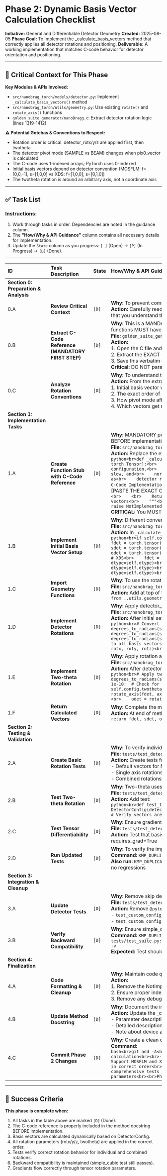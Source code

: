 # Phase 2: Dynamic Basis Vector Calculation Checklist

**Initiative:** General and Differentiable Detector Geometry
**Created:** 2025-08-05
**Phase Goal:** To implement the _calculate_basis_vectors method that correctly applies all detector rotations and positioning.
**Deliverable:** A working implementation that matches C-code behavior for detector orientation and positioning.

---
## 🧠 **Critical Context for This Phase**

**Key Modules & APIs Involved:**
- `src/nanobrag_torch/models/detector.py`: Implement `_calculate_basis_vectors()` method
- `src/nanobrag_torch/utils/geometry.py`: Use existing `rotate()` and `rotate_axis()` functions
- `golden_suite_generator/nanoBragg.c`: Extract detector rotation logic (lines 1319-1412)

**⚠️ Potential Gotchas & Conventions to Respect:**
- Rotation order is critical: detector_rotx/y/z are applied first, then twotheta
- The detector pivot mode (SAMPLE vs BEAM) changes when pix0_vector is calculated
- The C-code uses 1-indexed arrays; PyTorch uses 0-indexed
- Initial basis vectors depend on detector convention (MOSFLM: f=[0,0,-1], s=[1,0,0] vs XDS: f=[1,0,0], s=[0,1,0])
- The twotheta rotation is around an arbitrary axis, not a coordinate axis
---

## ✅ Task List

### Instructions:
1.  Work through tasks in order. Dependencies are noted in the guidance column.
2.  The **"How/Why & API Guidance"** column contains all necessary details for implementation.
3.  Update the `State` column as you progress: `[ ]` (Open) -> `[P]` (In Progress) -> `[D]` (Done).

---

| ID  | Task Description                                   | State | How/Why & API Guidance                                                                                                                                                                                                                                                                                                                                                                                                                                                                                                                                                                                                                                                                                                                                                                                                                                                                                                                                                                                                                                                                                                                                                                                                                                                                                                                                                                                                                                                                                                                                                                                                                                                                                                                                                                                                                                                                                                                                                                                                                                                                                                                                                                                                                                                                                                                                                                                                                                                                                                                                                                                                                                                                                                                                                                                                                                                                                                                                                                                                                                                                                                                                                                                                                                                                                                                                                                                                                                                                                                                                                                                                                                                                                                                                                                                                                                                                                                                                                                                                                                                                                                                                                                                                                                                                                                                                                                                                                                                                                                                                                                                                                                                                                                                                                                                                                                                                                                                                                                                                                                                                                                                                                                                                                                                                                                                                                                                                                                                                                                                                                                                                                                                                                                                                                                                                                                                                                                                                                                                                                                                                                                                                                                                                                                                                                                                                                                                                                                                                                                                                                                                                                                                                                                                                                                                                                                                                                                                                                                                                                                                                                                                                                                                                                                                                                                                                                                                                                                                                                                                                                                                                                                                                                                                                                                                                                                                                                                                                                                                                                                                                                                                                                                                                                                                                                                                                                                                                                                                                                                                                                                                                                                                                                                                                                                                                                                                                                                                                                                                                                                                                                                                                                                                                                                                                                                                                                                                                                                                                                                                                                                                                                                                                                                                                                                                                                                                                                                                                                                                                                                                                                                                                                                                                                                                                                                                                                                                                                                                                                                                                                                                                                                                                                                                                                                                                                                                                                                                                                                                                                                                                                                                                                                                                                                                                                                                                                                                                                                                                                                                                                                                                                                                                                                                                                                                                                                                                                                                                                                                                                                                                                                                                                                                                                                                                                                                                                                                                                                                                                                                                                                                                                                                                       |
| :-- | :------------------------------------------------- | :---- | :------------------------------------------------- |
| **Section 0: Preparation & Analysis** | | | |
| 0.A | **Review Critical Context**                        | `[D]` | **Why:** To prevent common errors by understanding the specific challenges of this phase. <br> **Action:** Carefully read the "Critical Context for This Phase" section above. Acknowledge that you understand the potential gotchas before proceeding. |
| 0.B | **Extract C-Code Reference (MANDATORY FIRST STEP)** | `[D]` | **Why:** This is a MANDATORY project convention per CLAUDE.md Rule #11. ALL ported functions MUST have C-code references BEFORE implementation. <br> **File:** `golden_suite_generator/nanoBragg.c` <br> **Action:** <br>1. Open the C file and locate lines 1319-1412 containing detector rotation logic <br>2. Extract the EXACT C-code including comments <br>3. Save this verbatim quote for use in Task 1.A <br>**Critical:** DO NOT paraphrase or summarize - copy EXACTLY as written |
| 0.C | **Analyze Rotation Conventions**                   | `[D]` | **Why:** To understand the exact order and conventions used in C-code. <br> **Action:** From the extracted C-code, identify: <br>1. Initial basis vector values for each convention <br>2. The exact order of rotations (rotx→roty→rotz→twotheta) <br>3. How pivot mode affects calculations <br>4. Which vectors get rotated when |
| **Section 1: Implementation Tasks** | | | |
| 1.A | **Create Function Stub with C-Code Reference**     | `[D]` | **Why:** MANDATORY per CLAUDE.md Rule #11 - C-code reference MUST be added BEFORE implementation. <br> **File:** `src/nanobrag_torch/models/detector.py` <br> **Action:** Replace the existing `_calculate_basis_vectors` method with: <br>```python<br>def _calculate_basis_vectors(self) -> Tuple[torch.Tensor, torch.Tensor, torch.Tensor]:<br>    """<br>    Calculate detector basis vectors from configuration.<br>    <br>    This method dynamically computes the detector's fast, slow, and<br>    normal basis vectors based on user-provided configuration, such as<br>    detector rotations (`-detector_rot*`) and the two-theta angle.<br>    <br>    C-Code Implementation Reference (from nanoBragg.c, lines 1319-1412):<br>    ```c<br>    [PASTE THE EXACT C-CODE EXTRACTED IN TASK 0.B HERE]<br>    ```<br>    <br>    Returns:<br>        Tuple of (fdet_vec, sdet_vec, odet_vec) basis vectors<br>    """<br>    # Implementation will go here in subsequent tasks<br>    raise NotImplementedError("To be implemented after C-code reference is added")<br>``` <br>**CRITICAL:** You MUST complete this task BEFORE any implementation |
| 1.B | **Implement Initial Basis Vector Setup**           | `[D]` | **Why:** Different conventions use different initial orientations. <br> **File:** `src/nanobrag_torch/models/detector.py` <br> **Action:** In `_calculate_basis_vectors`, implement: <br>```python<br>if self.config.detector_convention == DetectorConvention.MOSFLM:<br>    fdet = torch.tensor([0.0, 0.0, -1.0], device=self.device, dtype=self.dtype)<br>    sdet = torch.tensor([1.0, 0.0, 0.0], device=self.device, dtype=self.dtype)<br>    odet = torch.tensor([0.0, 1.0, 0.0], device=self.device, dtype=self.dtype)<br>else:  # XDS<br>    fdet = torch.tensor([1.0, 0.0, 0.0], device=self.device, dtype=self.dtype)<br>    sdet = torch.tensor([0.0, 1.0, 0.0], device=self.device, dtype=self.dtype)<br>    odet = torch.tensor([0.0, 0.0, 1.0], device=self.device, dtype=self.dtype)<br>``` |
| 1.C | **Import Geometry Functions**                      | `[D]` | **Why:** To use the rotation utilities from geometry module. <br> **File:** `src/nanobrag_torch/models/detector.py` <br> **Action:** Add at top of file: <br>`from ..utils.geometry import rotate, rotate_axis` |
| 1.D | **Implement Detector Rotations**                   | `[D]` | **Why:** Apply detector_rotx/y/z rotations in correct order. <br> **File:** `src/nanobrag_torch/models/detector.py` <br> **Action:** After initial setup, add: <br>```python<br># Convert rotation angles to radians<br>rotx = degrees_to_radians(self.config.detector_rotx_deg)<br>roty = degrees_to_radians(self.config.detector_roty_deg)<br>rotz = degrees_to_radians(self.config.detector_rotz_deg)<br><br># Apply detector rotations to all basis vectors<br>fdet = rotate(fdet, rotx, roty, rotz)<br>sdet = rotate(sdet, rotx, roty, rotz)<br>odet = rotate(odet, rotx, roty, rotz)<br>``` |
| 1.E | **Implement Two-theta Rotation**                   | `[D]` | **Why:** Apply rotation around arbitrary twotheta axis. <br> **File:** `src/nanobrag_torch/models/detector.py` <br> **Action:** After detector rotations, add: <br>```python<br># Apply two-theta rotation if non-zero<br>twotheta = degrees_to_radians(self.config.detector_twotheta_deg)<br>if torch.abs(twotheta) > 1e-10:  # Check for non-zero<br>    # Normalize twotheta axis<br>    axis = self.config.twotheta_axis / torch.norm(self.config.twotheta_axis)<br>    fdet = rotate_axis(fdet, axis, twotheta)<br>    sdet = rotate_axis(sdet, axis, twotheta)<br>    odet = rotate_axis(odet, axis, twotheta)<br>``` |
| 1.F | **Return Calculated Vectors**                      | `[D]` | **Why:** Complete the method implementation. <br> **Action:** At end of method: <br>`return fdet, sdet, odet` |
| **Section 2: Testing & Validation** | | | |
| 2.A | **Create Basic Rotation Tests**                    | `[D]` | **Why:** To verify individual rotations work correctly. <br> **File:** `tests/test_detector_geometry.py` (create new) <br> **Action:** Create tests for: <br>- Default vectors for MOSFLM and XDS conventions <br>- Single axis rotations (rotx only, roty only, etc.) <br>- Combined rotations match expected results |
| 2.B | **Test Two-theta Rotation**                        | `[D]` | **Why:** Two-theta uses arbitrary axis rotation. <br> **File:** `tests/test_detector_geometry.py` <br> **Action:** Add test: <br>```python<br>def test_twotheta_rotation():<br>    config = DetectorConfig(detector_twotheta_deg=15.0)<br>    detector = Detector(config)<br>    # Verify vectors are rotated by 15 degrees around Y axis<br>``` |
| 2.C | **Test Tensor Differentiability**                  | `[D]` | **Why:** Ensure gradients flow through rotations. <br> **File:** `tests/test_detector_geometry.py` <br> **Action:** Test that basis vectors maintain gradients when config parameters are tensors with requires_grad=True |
| 2.D | **Run Updated Tests**                              | `[D]` | **Why:** To verify the implementation works. <br> **Command:** `KMP_DUPLICATE_LIB_OK=TRUE pytest tests/test_detector_geometry.py -v` <br> **Also run:** `KMP_DUPLICATE_LIB_OK=TRUE pytest tests/test_detector_config.py -v` to ensure no regressions |
| **Section 3: Integration & Cleanup** | | | |
| 3.A | **Update Detector Tests**                          | `[D]` | **Why:** Remove skip decorators now that _calculate_basis_vectors is implemented. <br> **File:** `tests/test_detector_config.py` <br> **Action:** Remove `@pytest.mark.skip` from: <br>- `test_custom_config_initialization` <br>- `test_custom_config_not_default` |
| 3.B | **Verify Backward Compatibility**                  | `[D]` | **Why:** Ensure simple_cubic still works. <br> **Command:** `KMP_DUPLICATE_LIB_OK=TRUE pytest tests/test_suite.py::TestTier1TranslationCorrectness::test_simple_cubic_reproduction -v` <br> **Expected:** Test should still pass with >0.99 correlation |
| **Section 4: Finalization** | | | |
| 4.A | **Code Formatting & Cleanup**                      | `[D]` | **Why:** Maintain code quality. <br> **Action:** <br>1. Remove the NotImplementedError from _calculate_basis_vectors <br>2. Ensure proper indentation and formatting <br>3. Remove any debug prints |
| 4.B | **Update Method Docstring**                        | `[D]` | **Why:** Document the implementation. <br> **Action:** Update the _calculate_basis_vectors docstring to include: <br>- Parameter descriptions (even though it takes no parameters) <br>- Detailed description of the rotation order <br>- Note about device and dtype preservation |
| 4.C | **Commit Phase 2 Changes**                         | `[D]` | **Why:** Create a clean checkpoint. <br> **Command:** <br>```bash<br>git add -A<br>git commit -m "feat(detector): Implement dynamic basis vector calculation<br><br>- Add _calculate_basis_vectors with full C-code reference<br>- Support MOSFLM and XDS detector conventions<br>- Apply detector rotations (rotx/y/z) in correct order<br>- Implement two-theta rotation around arbitrary axis<br>- Add comprehensive tests for rotations<br>- Maintain differentiability for all rotation parameters<br><br>Phase 2/5 of general detector geometry implementation."<br>``` |

---

## 🎯 Success Criteria

**This phase is complete when:**
1.  All tasks in the table above are marked `[D]` (Done).
2.  The C-code reference is properly included in the method docstring BEFORE implementation.
3.  Basis vectors are calculated dynamically based on DetectorConfig.
4.  All rotation parameters (rotx/y/z, twotheta) are applied in the correct order.
5.  Tests verify correct rotation behavior for individual and combined rotations.
6.  Backward compatibility is maintained (simple_cubic test still passes).
7.  Gradients flow correctly through tensor rotation parameters.